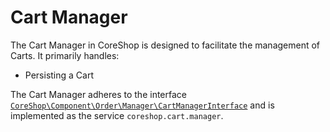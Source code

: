 # Cart Manager

The Cart Manager in CoreShop is designed to facilitate the management of Carts. It primarily handles:

- Persisting a Cart

The Cart Manager adheres to the
interface [`CoreShop\Component\Order\Manager\CartManagerInterface`](https://github.com/coreshop/CoreShop/blob/master/src/CoreShop/Component/Order/Manager/CartManagerInterface.php)
and is implemented as the service `coreshop.cart.manager`.
